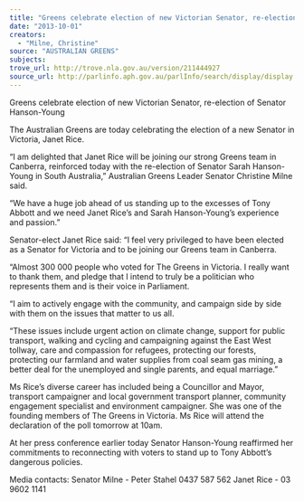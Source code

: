 ```yaml
---
title: "Greens celebrate election of new Victorian Senator, re-election of Senator Hanson-Young"
date: "2013-10-01"
creators:
  - "Milne, Christine"
source: "AUSTRALIAN GREENS"
subjects:
trove_url: http://trove.nla.gov.au/version/211444927
source_url: http://parlinfo.aph.gov.au/parlInfo/search/display/display.w3p;query=Id%3A%22media/pressrel/2761326%22
---
```


 Greens celebrate election of new Victorian Senator, re-election of Senator Hanson-Young   

 The Australian Greens are today celebrating the election of a new Senator in Victoria, Janet Rice.   

 “I am delighted that Janet Rice will be joining our strong Greens team in Canberra, reinforced today  with the re-election of Senator Sarah Hanson-Young in South Australia,” Australian Greens Leader  Senator Christine Milne said.   

 “We have a huge job ahead of us standing up to the excesses of Tony Abbott and we need Janet  Rice’s and Sarah Hanson-Young’s experience and passion.”   

 Senator-elect Janet Rice said: “I feel very privileged to have been elected as a Senator for Victoria  and to be joining our Greens team in Canberra.   

 “Almost 300 000 people who voted for The Greens in Victoria. I really want to thank them, and  pledge that I intend to truly be a politician who represents them and is their voice in Parliament.   

 “I aim to actively engage with the community, and campaign side by side with them on the issues  that matter to us all.   

 “These issues include urgent action on climate change, support for public transport, walking and  cycling and campaigning against the East West tollway, care and compassion for refugees, protecting  our forests, protecting our farmland and water supplies from coal seam gas mining,  a better deal for  the unemployed and single parents, and equal marriage.”   

 Ms Rice’s diverse career has included being a Councillor and Mayor, transport campaigner and local  government transport planner, community engagement specialist and environment campaigner. She  was one of the founding members of The Greens in Victoria. Ms Rice will attend the declaration of  the poll tomorrow at 10am.   

 At her press conference earlier today Senator Hanson-Young reaffirmed her commitments to  reconnecting with voters to stand up to Tony Abbott’s dangerous policies.   

 Media contacts:  Senator Milne - Peter Stahel 0437 587 562  Janet Rice - 03 9602 1141   

